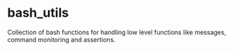 # bash_utils
Collection of bash functions for handling low level functions like messages, command monitoring and assertions.
